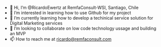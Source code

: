 - 👋 Hi, I’m @RicardoEwertz at RemfaConsult-WSI, Santiago, Chile
- 👀 I’m interested in learning how to use Github for my project
- 🌱 I’m currently learning how to develop a techinical service solution for Digital Marketing services
- 💞️ I’m looking to collaborate on low code technology ussage and building an MVP 
- 📫 How to reach me at ricardo@remfaconsult.com

<!---
RicardoEwertz/RicardoEwertz is a ✨ special ✨ repository because its `README.md` (this file) appears on your GitHub profile.
You can click the Preview link to take a look at your changes.
--->
